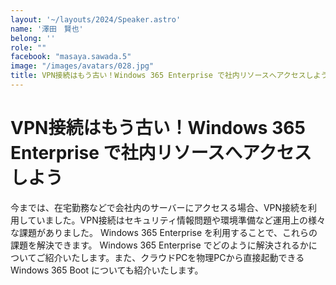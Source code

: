 ```yaml
---
layout: '~/layouts/2024/Speaker.astro'
name: '澤田　賢也'
belong: ''
role: ""
facebook: "masaya.sawada.5"
image: "/images/avatars/028.jpg"
title: VPN接続はもう古い！Windows 365 Enterprise で社内リソースへアクセスしよう
---
```


# VPN接続はもう古い！Windows 365 Enterprise で社内リソースへアクセスしよう

今までは、在宅勤務などで会社内のサーバーにアクセスる場合、VPN接続を利用していました。VPN接続はセキュリティ情報問題や環境準備など運用上の様々な課題がありました。
Windows 365 Enterprise を利用することで、これらの課題を解決できます。
Windows 365 Enterprise でどのように解決されるかについてご紹介いたします。また、クラウドPCを物理PCから直接起動できる Windows 365 Boot についても紹介いたします。
